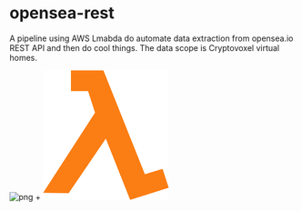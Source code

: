 # opensea-rest
A pipeline using AWS Lmabda do automate data extraction from opensea.io REST API and then do cool things. The data scope is Cryptovoxel virtual homes.

![png](https://github.com/datavizhokie/opensea-rest/blob/main/opensea.png) + ![png](https://github.com/datavizhokie/opensea-rest/blob/main/lambda.png)